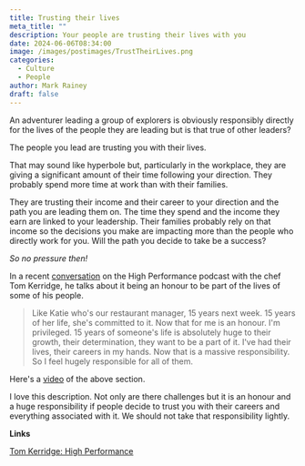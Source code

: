```yaml
---
title: Trusting their lives
meta_title: ""
description: Your people are trusting their lives with you
date: 2024-06-06T08:34:00
image: /images/postimages/TrustTheirLives.png
categories:
  - Culture
  - People
author: Mark Rainey
draft: false
---
```

An adventurer leading a group of explorers is obviously responsibly directly for the lives of the people they are leading but is that true of other leaders?

The people you lead are trusting you with their lives.

That may sound like hyperbole but, particularly in the workplace, they are giving a significant amount of their time following your direction. They probably spend more time at work than with their families.

They are trusting their income and their career to your direction and the path you are leading them on. The time they spend and the income they earn are linked to your leadership. Their families probably rely on that income so the decisions you make are impacting more than the people who directly work for you. Will the path you decide to take be a success?  

*So no pressure then!*

In a recent [conversation](https://thehighperformancepodcast.com/podcast/tomkerridge) on the High Performance podcast with the chef Tom Kerridge, he talks about it being an honour to be part of the lives of some of his people. 

> Like Katie who's our restaurant manager, 15 years next week. 15 years of her life, she's committed to it. Now that for me is an honour. I'm privileged. 15 years of someone's life is absolutely huge to their growth, their determination, they want to be a part of it. I've had their lives, their careers in my hands. Now that is a massive responsibility. So I feel hugely responsible for all of them. 

Here's a [video](https://youtu.be/3YQEp1wtGx4?si=BnuUQjaiInYsM7kH&t=2291) of the above section.

I love this description. Not only are there challenges but it is an honour and a huge responsibility if people decide to trust you with their careers and everything associated with it. We should not take that responsibility lightly.


__Links__

[Tom Kerridge: High Performance](https://thehighperformancepodcast.com/podcast/tomkerridge)